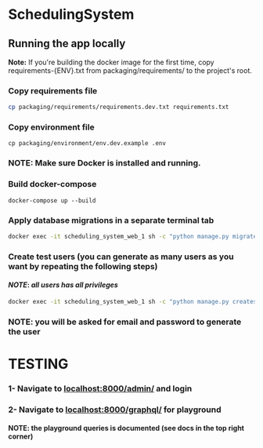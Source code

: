 # SchedulingSystem

## Running the app locally

**Note:** If you're building the docker image for the first time, copy requirements-{ENV}.txt from packaging/requirements/ to the project's root.

### Copy requirements file

```sh
cp packaging/requirements/requirements.dev.txt requirements.txt
```

### Copy environment file

```shell script
cp packaging/environment/env.dev.example .env
```

### **NOTE: Make sure Docker is installed and running.**
### Build docker-compose
```shell script
docker-compose up --build
```

### Apply database migrations in a separate terminal tab

```sh
docker exec -it scheduling_system_web_1 sh -c "python manage.py migrate"
```

### Create test users (you can generate as many users as you want by repeating the following steps)
#### _**NOTE**_: _all users has all privileges_
```sh
docker exec -it scheduling_system_web_1 sh -c "python manage.py createsuperuser"
```
### NOTE: you will be asked for email and password to generate the user

# TESTING
### 1- Navigate to [localhost:8000/admin/](http://localhost:8000/admin/) and login
### 2- Navigate to [localhost:8000/graphql/](http://localhost:8000/graphql/) for playground
#### NOTE: the playground queries is documented (see docs in the top right corner)